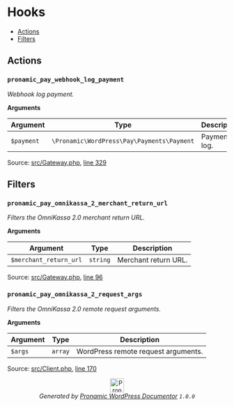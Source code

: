 # Hooks

- [Actions](#actions)
- [Filters](#filters)

## Actions

### `pronamic_pay_webhook_log_payment`

*Webhook log payment.*

**Arguments**

Argument | Type | Description
-------- | ---- | -----------
`$payment` | `\Pronamic\WordPress\Pay\Payments\Payment` | Payment to log.

Source: [src/Gateway.php](../src/Gateway.php), [line 329](../src/Gateway.php#L329-L334)

## Filters

### `pronamic_pay_omnikassa_2_merchant_return_url`

*Filters the OmniKassa 2.0 merchant return URL.*

**Arguments**

Argument | Type | Description
-------- | ---- | -----------
`$merchant_return_url` | `string` | Merchant return URL.

Source: [src/Gateway.php](../src/Gateway.php), [line 96](../src/Gateway.php#L96-L101)

### `pronamic_pay_omnikassa_2_request_args`

*Filters the OmniKassa 2.0 remote request arguments.*

**Arguments**

Argument | Type | Description
-------- | ---- | -----------
`$args` | `array` | WordPress remote request arguments.

Source: [src/Client.php](../src/Client.php), [line 170](../src/Client.php#L170-L175)


<p align="center"><a href="https://github.com/pronamic/wp-documentor"><img src="https://cdn.jsdelivr.net/gh/pronamic/wp-documentor@main/logos/pronamic-wp-documentor.svgo-min.svg" alt="Pronamic WordPress Documentor" width="32" height="32"></a><br><em>Generated by <a href="https://github.com/pronamic/wp-documentor">Pronamic WordPress Documentor</a> <code>1.0.0</code></em><p>

